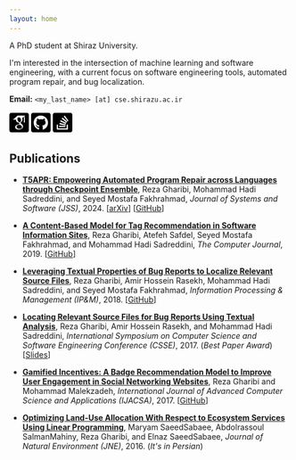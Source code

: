 ```yaml
---
layout: home
---
```


A PhD student at Shiraz University.

I'm interested in the intersection of machine learning and software engineering, with a current focus on software engineering tools, automated program repair, and bug localization.

**Email:** `<my_last_name> [at] cse.shirazu.ac.ir`

[<img src="assets/google-scholar-square.svg" alt="Google Scholar" width="35"/>](https://scholar.google.com/citations?hl=en&user=y5AU7-0AAAAJ)
[<img src="assets/github-square.svg" alt="GitHub" width="35"/>](https://github.com/h4iku)
[<img src="assets/stackoverflow-square.svg" alt="Stack Overflow" width="35"/>](https://stackoverflow.com/users/1825964/h4iku)

## Publications

- **[T5APR: Empowering Automated Program Repair across Languages through Checkpoint Ensemble](https://www.sciencedirect.com/science/article/abs/pii/S0164121224001286)**,
Reza Gharibi, Mohammad Hadi Sadreddini, and Seyed Mostafa Fakhrahmad,
_Journal of Systems and Software (JSS)_, 2024.
[[arXiv](https://arxiv.org/abs/2309.15742)]
[[GitHub](https://github.com/h4iku/T5APR)]

- **[A Content-Based Model for Tag Recommendation in Software Information Sites](https://doi.org/10.1093/comjnl/bxz144)**,
Reza Gharibi, Atefeh Safdel, Seyed Mostafa Fakhrahmad, and Mohammad Hadi Sadreddini,
_The Computer Journal_, 2019.
[[GitHub](https://github.com/h4iku/tag-recom)]

- **[Leveraging Textual Properties of Bug Reports to Localize Relevant Source Files](https://www.sciencedirect.com/science/article/abs/pii/S0306457318301092)**,
Reza Gharibi, Amir Hossein Rasekh, Mohammad Hadi Sadreddini, and Seyed Mostafa Fakhrahmad,
_Information Processing & Management (IP&M)_, 2018.
[[GitHub](https://github.com/h4iku/bug-localization)]

- **[Locating Relevant Source Files for Bug Reports Using Textual Analysis](https://ieeexplore.ieee.org/abstract/document/8320119)**,
Reza Gharibi, Amir Hossein Rasekh, and Mohammad Hadi Sadreddini,
_International Symposium on Computer Science and Software Engineering Conference (CSSE)_, 2017. (_Best Paper Award_)
[[Slides](pubs/csse2017_slides.pdf)]

- **[Gamified Incentives: A Badge Recommendation Model to Improve User Engagement in Social Networking Websites](https://thesai.org/Publications/ViewPaper?Volume=8&Issue=5&Code=IJACSA&SerialNo=33)**,
Reza Gharibi and Mohammad Malekzadeh,
_International Journal of Advanced Computer Science and Applications (IJACSA)_, 2017.
[[GitHub](https://github.com/h4iku/stack-badges)]

- **[Optimizing Land-Use Allocation With Respect to Ecosystem Services Using Linear Programming](https://jne.ut.ac.ir/article_61874.html?lang=en)**,
Maryam SaeedSabaee, Abdolrassoul SalmanMahiny, Reza Gharibi, and Elnaz SaeedSabaee,
_Journal of Natural Environment (JNE)_, 2016. (_It's in Persian_)
